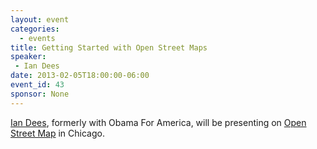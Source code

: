 ```yaml
---
layout: event
categories: 
  - events
title: Getting Started with Open Street Maps
speaker: 
 - Ian Dees
date: 2013-02-05T18:00:00-06:00
event_id: 43
sponsor: None
---
```


[Ian Dees](https://twitter.com/iandees), formerly with Obama For America, will be presenting on [Open Street Map](http://www.openstreetmap.org/) in Chicago.
